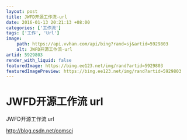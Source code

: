 ```yaml
---
layout: post
title: JWFD开源工作流-url
date: 2016-01-13 20:21:13 +08:00
categories: ['工作流']
tags: ['工作', 'Url']
image:
    path: https://api.vvhan.com/api/bing?rand=sj&artid=5929803
    alt: JWFD开源工作流-url
artid: 5929803
render_with_liquid: false
featuredImage: https://bing.ee123.net/img/rand?artid=5929803
featuredImagePreview: https://bing.ee123.net/img/rand?artid=5929803
---
```


# JWFD开源工作流 url

JWFD开源工作流 url

<http://blog.csdn.net/comsci>